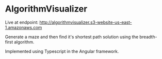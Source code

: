# AlgorithmVisualizer

Live at endpoint:    http://algorithmvisualizer.s3-website-us-east-1.amazonaws.com

Generate a maze and then find it's shortest path solution using the breadth-first algorithm.

Implemented using Typescript in the Angular framework.
